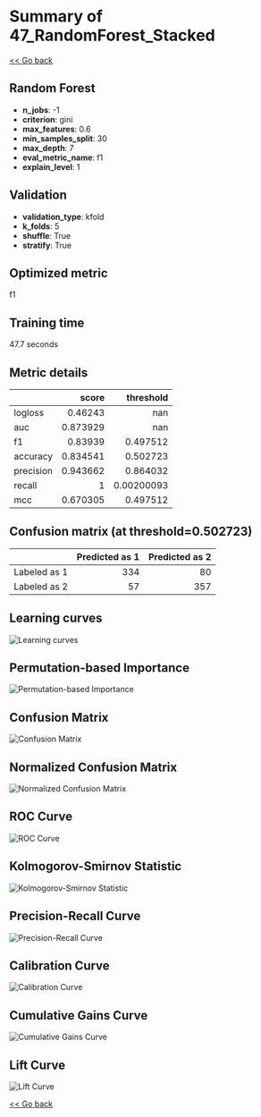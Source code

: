 # Summary of 47_RandomForest_Stacked

[<< Go back](../README.md)


## Random Forest
- **n_jobs**: -1
- **criterion**: gini
- **max_features**: 0.6
- **min_samples_split**: 30
- **max_depth**: 7
- **eval_metric_name**: f1
- **explain_level**: 1

## Validation
 - **validation_type**: kfold
 - **k_folds**: 5
 - **shuffle**: True
 - **stratify**: True

## Optimized metric
f1

## Training time

47.7 seconds

## Metric details
|           |    score |    threshold |
|:----------|---------:|-------------:|
| logloss   | 0.46243  | nan          |
| auc       | 0.873929 | nan          |
| f1        | 0.83939  |   0.497512   |
| accuracy  | 0.834541 |   0.502723   |
| precision | 0.943662 |   0.864032   |
| recall    | 1        |   0.00200093 |
| mcc       | 0.670305 |   0.497512   |


## Confusion matrix (at threshold=0.502723)
|              |   Predicted as 1 |   Predicted as 2 |
|:-------------|-----------------:|-----------------:|
| Labeled as 1 |              334 |               80 |
| Labeled as 2 |               57 |              357 |

## Learning curves
![Learning curves](learning_curves.png)

## Permutation-based Importance
![Permutation-based Importance](permutation_importance.png)
## Confusion Matrix

![Confusion Matrix](confusion_matrix.png)


## Normalized Confusion Matrix

![Normalized Confusion Matrix](confusion_matrix_normalized.png)


## ROC Curve

![ROC Curve](roc_curve.png)


## Kolmogorov-Smirnov Statistic

![Kolmogorov-Smirnov Statistic](ks_statistic.png)


## Precision-Recall Curve

![Precision-Recall Curve](precision_recall_curve.png)


## Calibration Curve

![Calibration Curve](calibration_curve_curve.png)


## Cumulative Gains Curve

![Cumulative Gains Curve](cumulative_gains_curve.png)


## Lift Curve

![Lift Curve](lift_curve.png)



[<< Go back](../README.md)
